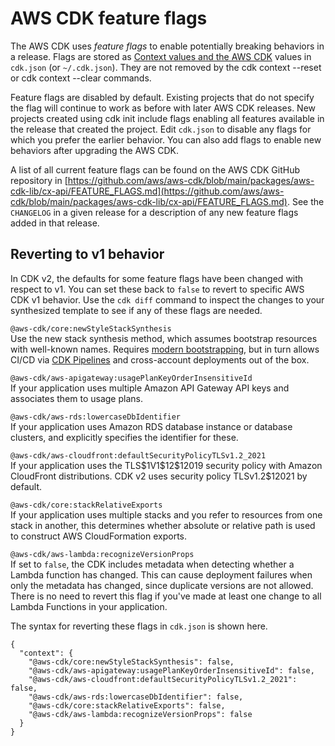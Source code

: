 # AWS CDK feature flags<a name="featureflags"></a>

The AWS CDK uses *feature flags* to enable potentially breaking behaviors in a release. Flags are stored as [Context values and the AWS CDK](context.md) values in `cdk.json` (or `~/.cdk.json`). They are not removed by the cdk context --reset or cdk context --clear commands.

Feature flags are disabled by default. Existing projects that do not specify the flag will continue to work as before with later AWS CDK releases. New projects created using cdk init include flags enabling all features available in the release that created the project. Edit `cdk.json` to disable any flags for which you prefer the earlier behavior. You can also add flags to enable new behaviors after upgrading the AWS CDK.

A list of all current feature flags can be found on the AWS CDK GitHub repository in [https://github.com/aws/aws-cdk/blob/main/packages/aws-cdk-lib/cx-api/FEATURE_FLAGS.md](https://github.com/aws/aws-cdk/blob/main/packages/aws-cdk-lib/cx-api/FEATURE_FLAGS.md). See the `CHANGELOG` in a given release for a description of any new feature flags added in that release. 

## Reverting to v1 behavior<a name="featureflags-disabling"></a>

In CDK v2, the defaults for some feature flags have been changed with respect to v1. You can set these back to `false` to revert to specific AWS CDK v1 behavior. Use the `cdk diff` command to inspect the changes to your synthesized template to see if any of these flags are needed.

`@aws-cdk/core:newStyleStackSynthesis`  
Use the new stack synthesis method, which assumes bootstrap resources with well-known names. Requires [modern bootstrapping](bootstrapping.md), but in turn allows CI/CD via [CDK Pipelines](cdk-pipeline.md) and cross-account deployments out of the box.

`@aws-cdk/aws-apigateway:usagePlanKeyOrderInsensitiveId`  
If your application uses multiple Amazon API Gateway API keys and associates them to usage plans.

`@aws-cdk/aws-rds:lowercaseDbIdentifier`  
If your application uses Amazon RDS database instance or database clusters, and explicitly specifies the identifier for these.

`@aws-cdk/aws-cloudfront:defaultSecurityPolicyTLSv1.2_2021`  
 If your application uses the TLS\$1V1\$12\$12019 security policy with Amazon CloudFront distributions. CDK v2 uses security policy TLSv1.2\$12021 by default. 

`@aws-cdk/core:stackRelativeExports`  
If your application uses multiple stacks and you refer to resources from one stack in another, this determines whether absolute or relative path is used to construct AWS CloudFormation exports.

`@aws-cdk/aws-lambda:recognizeVersionProps`  
If set to `false`, the CDK includes metadata when detecting whether a Lambda function has changed. This can cause deployment failures when only the metadata has changed, since duplicate versions are not allowed. There is no need to revert this flag if you've made at least one change to all Lambda Functions in your application.

The syntax for reverting these flags in `cdk.json` is shown here.

```
{
  "context": {
    "@aws-cdk/core:newStyleStackSynthesis": false,
    "@aws-cdk/aws-apigateway:usagePlanKeyOrderInsensitiveId": false,
    "@aws-cdk/aws-cloudfront:defaultSecurityPolicyTLSv1.2_2021": false,
    "@aws-cdk/aws-rds:lowercaseDbIdentifier": false,
    "@aws-cdk/core:stackRelativeExports": false,
    "@aws-cdk/aws-lambda:recognizeVersionProps": false
  }
}
```